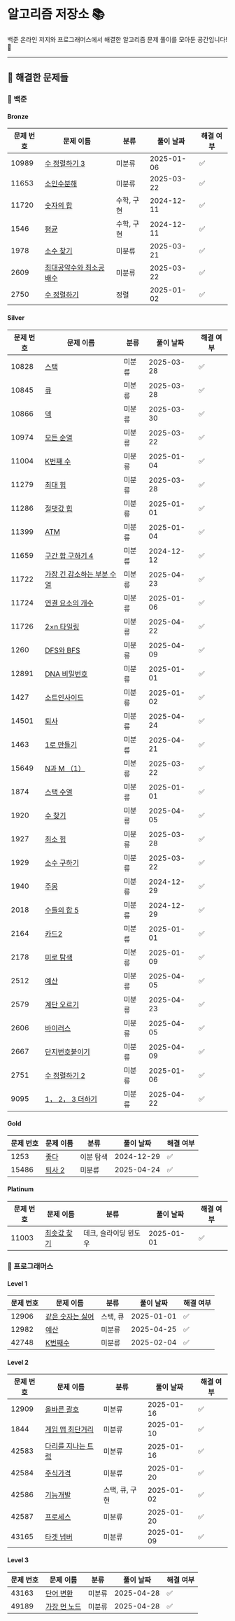 
# 알고리즘 저장소 📚

백준 온라인 저지와 프로그래머스에서 해결한 알고리즘 문제 풀이를 모아둔 공간입니다! 🚀

---

## 📝 해결한 문제들
### 📌 백준

#### Bronze
| **문제 번호** | **문제 이름** | **분류** | **풀이 날짜** | **해결 여부** |
|---------------|--------------|----------|---------------|---------------|
| 10989 | [수 정렬하기 3](https://www.acmicpc.net/problem/10989) | 미분류 | 2025-01-06 | ✅ |
| 11653 | [소인수분해](https://www.acmicpc.net/problem/11653) | 미분류 | 2025-03-22 | ✅ |
| 11720 | [숫자의 합](https://www.acmicpc.net/problem/11720) | 수학, 구현 | 2024-12-11 | ✅ |
| 1546 | [평균](https://www.acmicpc.net/problem/1546) | 수학, 구현 | 2024-12-11 | ✅ |
| 1978 | [소수 찾기](https://www.acmicpc.net/problem/1978) | 미분류 | 2025-03-21 | ✅ |
| 2609 | [최대공약수와 최소공배수](https://www.acmicpc.net/problem/2609) | 미분류 | 2025-03-22 | ✅ |
| 2750 | [수 정렬하기](https://www.acmicpc.net/problem/2750) | 정렬 | 2025-01-02 | ✅ |

#### Silver
| **문제 번호** | **문제 이름** | **분류** | **풀이 날짜** | **해결 여부** |
|---------------|--------------|----------|---------------|---------------|
| 10828 | [스택](https://www.acmicpc.net/problem/10828) | 미분류 | 2025-03-28 | ✅ |
| 10845 | [큐](https://www.acmicpc.net/problem/10845) | 미분류 | 2025-03-28 | ✅ |
| 10866 | [덱](https://www.acmicpc.net/problem/10866) | 미분류 | 2025-03-30 | ✅ |
| 10974 | [모든 순열](https://www.acmicpc.net/problem/10974) | 미분류 | 2025-03-22 | ✅ |
| 11004 | [K번째 수](https://www.acmicpc.net/problem/11004) | 미분류 | 2025-01-04 | ✅ |
| 11279 | [최대 힙](https://www.acmicpc.net/problem/11279) | 미분류 | 2025-03-28 | ✅ |
| 11286 | [절댓값 힙](https://www.acmicpc.net/problem/11286) | 미분류 | 2025-01-01 | ✅ |
| 11399 | [ATM](https://www.acmicpc.net/problem/11399) | 미분류 | 2025-01-04 | ✅ |
| 11659 | [구간 합 구하기 4](https://www.acmicpc.net/problem/11659) | 미분류 | 2024-12-12 | ✅ |
| 11722 | [가장 긴 감소하는 부분 수열](https://www.acmicpc.net/problem/11722) | 미분류 | 2025-04-23 | ✅ |
| 11724 | [연결 요소의 개수](https://www.acmicpc.net/problem/11724) | 미분류 | 2025-01-06 | ✅ |
| 11726 | [2×n 타일링](https://www.acmicpc.net/problem/11726) | 미분류 | 2025-04-22 | ✅ |
| 1260 | [DFS와 BFS](https://www.acmicpc.net/problem/1260) | 미분류 | 2025-04-09 | ✅ |
| 12891 | [DNA 비밀번호](https://www.acmicpc.net/problem/12891) | 미분류 | 2025-01-01 | ✅ |
| 1427 | [소트인사이드](https://www.acmicpc.net/problem/1427) | 미분류 | 2025-01-02 | ✅ |
| 14501 | [퇴사](https://www.acmicpc.net/problem/14501) | 미분류 | 2025-04-24 | ✅ |
| 1463 | [1로 만들기](https://www.acmicpc.net/problem/1463) | 미분류 | 2025-04-21 | ✅ |
| 15649 | [N과 M （1）](https://www.acmicpc.net/problem/15649) | 미분류 | 2025-03-22 | ✅ |
| 1874 | [스택 수열](https://www.acmicpc.net/problem/1874) | 미분류 | 2025-01-01 | ✅ |
| 1920 | [수 찾기](https://www.acmicpc.net/problem/1920) | 미분류 | 2025-04-05 | ✅ |
| 1927 | [최소 힙](https://www.acmicpc.net/problem/1927) | 미분류 | 2025-03-28 | ✅ |
| 1929 | [소수 구하기](https://www.acmicpc.net/problem/1929) | 미분류 | 2025-03-22 | ✅ |
| 1940 | [주몽](https://www.acmicpc.net/problem/1940) | 미분류 | 2024-12-29 | ✅ |
| 2018 | [수들의 합 5](https://www.acmicpc.net/problem/2018) | 미분류 | 2024-12-29 | ✅ |
| 2164 | [카드2](https://www.acmicpc.net/problem/2164) | 미분류 | 2025-01-01 | ✅ |
| 2178 | [미로 탐색](https://www.acmicpc.net/problem/2178) | 미분류 | 2025-01-09 | ✅ |
| 2512 | [예산](https://www.acmicpc.net/problem/2512) | 미분류 | 2025-04-05 | ✅ |
| 2579 | [계단 오르기](https://www.acmicpc.net/problem/2579) | 미분류 | 2025-04-23 | ✅ |
| 2606 | [바이러스](https://www.acmicpc.net/problem/2606) | 미분류 | 2025-04-05 | ✅ |
| 2667 | [단지번호붙이기](https://www.acmicpc.net/problem/2667) | 미분류 | 2025-04-09 | ✅ |
| 2751 | [수 정렬하기 2](https://www.acmicpc.net/problem/2751) | 미분류 | 2025-01-06 | ✅ |
| 9095 | [1， 2， 3 더하기](https://www.acmicpc.net/problem/9095) | 미분류 | 2025-04-22 | ✅ |

#### Gold
| **문제 번호** | **문제 이름** | **분류** | **풀이 날짜** | **해결 여부** |
|---------------|--------------|----------|---------------|---------------|
| 1253 | [좋다](https://www.acmicpc.net/problem/1253) | 이분 탐색 | 2024-12-29 | ✅ |
| 15486 | [퇴사 2](https://www.acmicpc.net/problem/15486) | 미분류 | 2025-04-24 | ✅ |

#### Platinum
| **문제 번호** | **문제 이름** | **분류** | **풀이 날짜** | **해결 여부** |
|---------------|--------------|----------|---------------|---------------|
| 11003 | [최솟값 찾기](https://www.acmicpc.net/problem/11003) | 데크, 슬라이딩 윈도우 | 2025-01-01 | ✅ |

### 📌 프로그래머스

#### Level 1
| **문제 번호** | **문제 이름** | **분류** | **풀이 날짜** | **해결 여부** |
|---------------|--------------|----------|---------------|---------------|
| 12906 | [같은 숫자는 싫어](https://school.programmers.co.kr/learn/courses/30/lessons/12906) | 스택, 큐 | 2025-01-01 | ✅ |
| 12982 | [예산](https://school.programmers.co.kr/learn/courses/30/lessons/12982) | 미분류 | 2025-04-25 | ✅ |
| 42748 | [K번째수](https://school.programmers.co.kr/learn/courses/30/lessons/42748) | 미분류 | 2025-02-04 | ✅ |

#### Level 2
| **문제 번호** | **문제 이름** | **분류** | **풀이 날짜** | **해결 여부** |
|---------------|--------------|----------|---------------|---------------|
| 12909 | [올바른 괄호](https://school.programmers.co.kr/learn/courses/30/lessons/12909) | 미분류 | 2025-01-16 | ✅ |
| 1844 | [게임 맵 최단거리](https://school.programmers.co.kr/learn/courses/30/lessons/1844) | 미분류 | 2025-01-10 | ✅ |
| 42583 | [다리를 지나는 트럭](https://school.programmers.co.kr/learn/courses/30/lessons/42583) | 미분류 | 2025-01-16 | ✅ |
| 42584 | [주식가격](https://school.programmers.co.kr/learn/courses/30/lessons/42584) | 미분류 | 2025-01-20 | ✅ |
| 42586 | [기능개발](https://school.programmers.co.kr/learn/courses/30/lessons/42586) | 스택, 큐, 구현 | 2025-01-02 | ✅ |
| 42587 | [프로세스](https://school.programmers.co.kr/learn/courses/30/lessons/42587) | 미분류 | 2025-01-20 | ✅ |
| 43165 | [타겟 넘버](https://school.programmers.co.kr/learn/courses/30/lessons/43165) | 미분류 | 2025-01-09 | ✅ |

#### Level 3
| **문제 번호** | **문제 이름** | **분류** | **풀이 날짜** | **해결 여부** |
|---------------|--------------|----------|---------------|---------------|
| 43163 | [단어 변환](https://school.programmers.co.kr/learn/courses/30/lessons/43163) | 미분류 | 2025-04-28 | ✅ |
| 49189 | [가장 먼 노드](https://school.programmers.co.kr/learn/courses/30/lessons/49189) | 미분류 | 2025-04-28 | ✅ |

